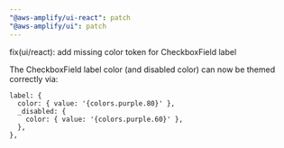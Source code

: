 ```yaml
---
"@aws-amplify/ui-react": patch
"@aws-amplify/ui": patch
---
```


fix(ui/react): add missing color token for CheckboxField label

The CheckboxField label color (and disabled color) can now be themed correctly via:
```
label: {
  color: { value: '{colors.purple.80}' },
  _disabled: {
    color: { value: '{colors.purple.60}' },
  },
},
```
